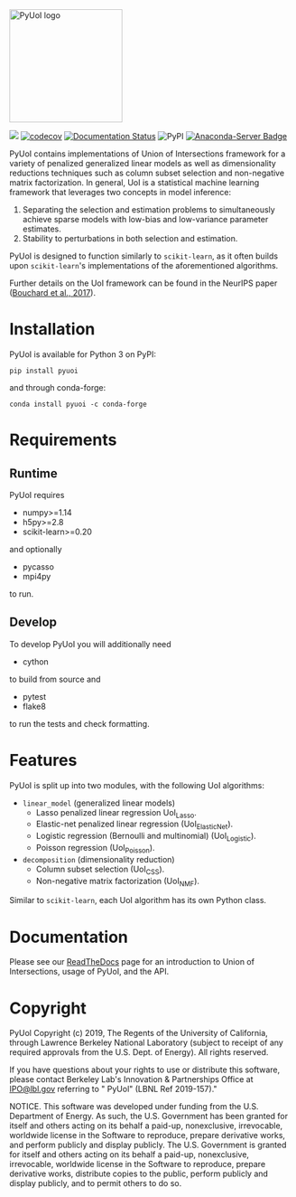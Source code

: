 <img src="docs/source/art/pyuoi.png" alt="PyUoI logo" width="200px">


<img src="https://travis-ci.org/BouchardLab/PyUoI.svg?branch=master"> [![codecov](https://codecov.io/gh/BouchardLab/PyUoI/branch/master/graph/badge.svg)](https://codecov.io/gh/BouchardLab/PyUoI)
[![Documentation Status](https://readthedocs.org/projects/pyuoi/badge/?version=latest)](https://pyuoi.readthedocs.io/en/latest/?badge=latest)
![PyPI](https://img.shields.io/pypi/v/pyuoi)
[![Anaconda-Server Badge](https://anaconda.org/conda-forge/pyuoi/badges/installer/conda.svg)](https://conda.anaconda.org/conda-forge)

PyUoI contains implementations of Union of Intersections framework for a variety
of penalized generalized linear models as well as dimensionality reductions
techniques such as column subset selection and non-negative matrix
factorization. In general, UoI is a statistical machine learning framework that
leverages two concepts in model inference:

1. Separating the selection and estimation problems to simultaneously achieve
   sparse models with low-bias and low-variance parameter estimates.
2. Stability to perturbations in both selection and estimation.


PyUoI is designed to function similarly to ``scikit-learn``, as it often builds
upon ``scikit-learn``'s implementations of the aforementioned algorithms.

Further details on the UoI framework can be found in the NeurIPS paper (<a href="https://papers.nips.cc/paper/6708-union-of-intersections-uoi-for-interpretable-data-driven-discovery-and-prediction">Bouchard et al., 2017</a>).

# Installation

PyUoI is available for Python 3 on PyPI:

```
pip install pyuoi
```

and through conda-forge:

```
conda install pyuoi -c conda-forge
```

# Requirements

## Runtime

PyUoI requires

* numpy>=1.14
* h5py>=2.8
* scikit-learn>=0.20

and optionally

* pycasso
* mpi4py

to run.

## Develop

To develop PyUoI you will additionally need

* cython

to build from source and

* pytest
* flake8

to run the tests and check formatting.

# Features

PyUoI is split up into two modules, with the following UoI algorithms:

* `linear_model` (generalized linear models)
    * Lasso penalized linear regression UoI<sub>Lasso</sub>.
    * Elastic-net penalized linear regression (UoI<sub>ElasticNet</sub>).
    * Logistic regression (Bernoulli and multinomial) (UoI<sub>Logistic</sub>).
    * Poisson regression (UoI<sub>Poisson</sub>).
* `decomposition` (dimensionality reduction)
    * Column subset selection (UoI<sub>CSS</sub>).
    * Non-negative matrix factorization (UoI<sub>NMF</sub>).

Similar to `scikit-learn`, each UoI algorithm has its own Python class.

# Documentation

Please see our <a href="https://pyuoi.readthedocs.io/en/latest/">ReadTheDocs</a> page for an introduction to Union of Intersections, usage of PyUoI, and the API.

# Copyright

PyUol Copyright (c) 2019, The Regents of the University of California, through Lawrence Berkeley National Laboratory (subject to receipt of any required approvals from the U.S. Dept. of Energy).  All rights reserved.

If you have questions about your rights to use or distribute this software, please contact Berkeley Lab's Innovation & Partnerships Office at  IPO@lbl.gov referring to " PyUol" (LBNL Ref 2019-157)."

NOTICE.  This software was developed under funding from the U.S. Department of Energy.  As such, the U.S. Government has been granted for itself and others acting on its behalf a paid-up, nonexclusive, irrevocable, worldwide license in the Software to reproduce, prepare derivative works, and perform publicly and display publicly.  The U.S. Government is granted for itself and others acting on its behalf a paid-up, nonexclusive, irrevocable, worldwide license in the Software to reproduce, prepare derivative works, distribute copies to the public, perform publicly and display publicly, and to permit others to do so.
